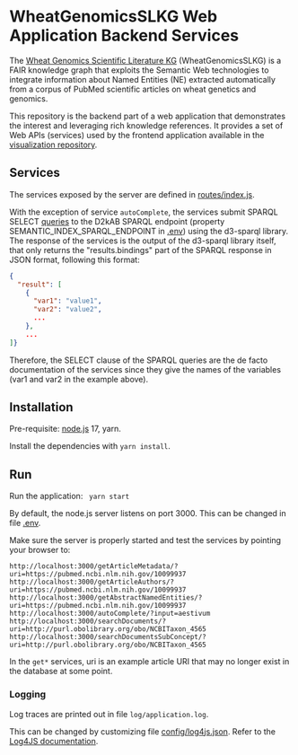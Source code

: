 # WheatGenomicsSLKG Web Application Backend Services

The [Wheat Genomics Scientific Literature KG](https://github.com/Wimmics/WheatGenomicsSLKG) (WheatGenomicsSLKG) is a FAIR knowledge graph that exploits 
the Semantic Web technologies to integrate information about Named Entities (NE) extracted automatically from a corpus of 
PubMed scientific articles on wheat genetics and genomics.

This repository is the backend part of a web application that demonstrates the interest and leveraging rich knowledge references.
It provides a set of Web APIs (services) used by the frontend application available in the [visualization repository](https://github.com/wimmics/d2kab-web-visualization).


## Services

The services exposed by the server are defined in [routes/index.js](routes/index.js).

With the exception of service `autoComplete`, the services submit SPARQL SELECT [queries](queries) to the D2kAB SPARQL endpoint (property SEMANTIC_INDEX_SPARQL_ENDPOINT in [.env](.env))
using the d3-sparql library.
The response of the services is the output of the d3-sparql library itself, that only returns the "results.bindings" part
of the SPARQL response in JSON format, following this format:

```json
{
  "result": [
    {
      "var1": "value1",
      "var2": "value2",
      ...
    }, 
    ...
]}
```

Therefore, the SELECT clause of the SPARQL queries are the de facto documentation of the services 
since they give the names of the variables (var1 and var2 in the example above).


## Installation

Pre-requisite: [node.js](https://nodejs.org/) 17, yarn.

Install the dependencies with `yarn install`.


## Run

Run the application: ` yarn start`

By default, the node.js server listens on port 3000. This can be changed in file [.env](.env).

Make sure the server is properly started and test the services by pointing your browser to:
```
http://localhost:3000/getArticleMetadata/?uri=https://pubmed.ncbi.nlm.nih.gov/10099937
http://localhost:3000/getArticleAuthors/?uri=https://pubmed.ncbi.nlm.nih.gov/10099937
http://localhost:3000/getAbstractNamedEntities/?uri=https://pubmed.ncbi.nlm.nih.gov/10099937
http://localhost:3000/autoComplete/?input=aestivum
http://localhost:3000/searchDocuments/?uri=http://purl.obolibrary.org/obo/NCBITaxon_4565
http://localhost:3000/searchDocumentsSubConcept/?uri=http://purl.obolibrary.org/obo/NCBITaxon_4565
```
In the `get*` services, uri is an example article URI that may no longer exist in the database at some point.


### Logging

Log traces are printed out in file `log/application.log`.

This can be changed by customizing file [config/log4js.json](config/log4js.json).
Refer to the [Log4JS documentation](https://stritti.github.io/log4js/).



